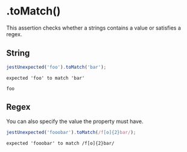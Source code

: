 # .toMatch()

This assertion checks whether a strings contains a value or satisfies a regex.

## String

```js
jestUnexpected('foo').toMatch('bar');
```

<!-- evaldown output:true -->

```
expected 'foo' to match 'bar'

foo
```

## Regex

You can also specify the value the property must have.

```js
jestUnexpected('fooobar').toMatch(/f[o]{2}bar/);
```

<!-- evaldown output:true -->

```
expected 'fooobar' to match /f[o]{2}bar/
```
